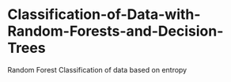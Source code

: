 # Classification-of-Data-with-Random-Forests-and-Decision-Trees
Random Forest Classification of data based on entropy 
